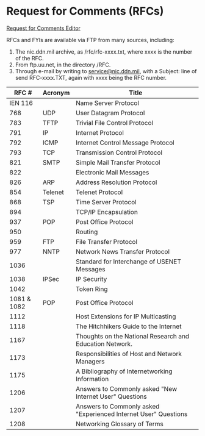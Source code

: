 # Request for Comments (RFCs)

[Request for Comments Editor](http://www.rfc-editor.org/) 

RFCs and FYIs are available via FTP from many sources, including:

1. The nic.ddn.mil archive, as /rfc/rfc-xxxx.txt, where xxxx is the number of the RFC.
2. From ftp.uu.net, in the directory /RFC.
3. Through e-mail by writing to service@nic.ddn.mil, with a Subject: line of send RFC-xxxx.TXT, again with xxxx being the RFC number.

| RFC #|Acronym|Title |  
| --- | --- | --- |  
| IEN 116||Name Server Protocol |  
| 768|UDP|User Datagram Protocol |  
| 783|TFTP|Trivial File Control Protocol |  
| 791|IP|Internet Protocol |  
| 792|ICMP|Internet Control Message Protocol |  
| 793|TCP|Transmission Control Protocol |  
| 821|SMTP|Simple Mail Transfer Protocol |  
| 822||Electronic Mail Messages |  
| 826|ARP|Address Resolution Protocol |  
| 854|Telenet|Telenet Protocol |  
| 868|TSP|Time Server Protocol |  
| 894||TCP/IP Encapsulation |  
| 937|POP|Post Office Protocol |  
| 950||Routing |  
| 959|FTP|File Transfer Protocol |  
| 977|NNTP|Network News Transfer Protocol |  
| 1036||Standard for Interchange of USENET Messages |  
| 1038|IPSec|IP Security |  
| 1042||Token Ring |  
| 1081 & 1082|POP|Post Office Protocol |  
| 1112||Host Extensions for IP Multicasting |  
| 1118||The Hitchhikers Guide to the Internet |  
| 1167||Thoughts on the National Research and Education Network. |  
| 1173||Responsibilities of Host and Network Managers |  
| 1175||A Bibliography of Internetworking Information |  
| 1206||Answers to Commonly asked "New Internet User" Questions |  
| 1207||Answers to Commonly asked "Experienced Internet User" Questions |  
| 1208||Networking Glossary of Terms |  

